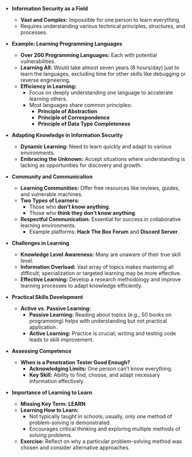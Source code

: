- **Information Security as a Field**
    - **Vast and Complex:** Impossible for one person to learn everything.
    - Requires understanding various technical principles, structures, and processes.


- **Example: Learning Programming Languages**
    - **Over 200 Programming Languages:** Each with potential vulnerabilities.
    - **Learning All:** Would take almost seven years (8 hours/day) just to learn the languages, excluding time for other skills like debugging or reverse engineering.
    - **Efficiency in Learning:**
        - Focus on deeply understanding one language to accelerate learning others.
        - Most languages share common principles:
            - **Principle of Abstraction**
            - **Principle of Correspondence**
            - **Principle of Data Type Completeness**


- **Adapting Knowledge in Information Security**
    - **Dynamic Learning:** Need to learn quickly and adapt to various environments.
    - **Embracing the Unknown:** Accept situations where understanding is lacking as opportunities for discovery and growth.


- **Community and Communication**
    - **Learning Communities:** Offer free resources like reviews, guides, and vulnerable machines.
    - **Two Types of Learners:**
        - Those who **don’t know anything**.
        - Those who **think they don’t know anything**.
    - **Respectful Communication:** Essential for success in collaborative learning environments.
        - Example platforms: **Hack The Box Forum** and **Discord Server**.


- **Challenges in Learning**
    - **Knowledge Level Awareness:** Many are unaware of their true skill level.
    - **Information Overload:** Vast array of topics makes mastering all difficult; specialization or targeted learning may be more effective.
    - **Effective Learning:** Develop a research methodology and improve learning processes to adapt knowledge efficiently.


- **Practical Skills Development**
    - **Active vs. Passive Learning:**
        - **Passive Learning:** Reading about topics (e.g., 50 books on programming) helps with understanding but not practical application.
        - **Active Learning:** Practice is crucial; writing and testing code leads to skill improvement.


- **Assessing Competence**
    
    - **When is a Penetration Tester Good Enough?**
        - **Acknowledging Limits:** One person can’t know everything.
        - **Key Skill:** Ability to find, choose, and adapt necessary information effectively.


- **Importance of Learning to Learn**
    - **Missing Key Term:** **LEARN**
    - **Learning How to Learn:**
        - Not typically taught in schools; usually, only one method of problem-solving is demonstrated.
        - Encourages critical thinking and exploring multiple methods of solving problems.
    - **Exercise:** Reflect on why a particular problem-solving method was chosen and consider alternative approaches.